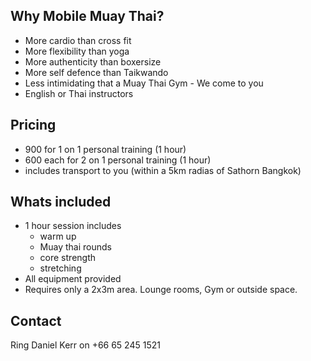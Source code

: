 
## Why Mobile Muay Thai?
- More cardio than cross fit
- More flexibility than yoga
- More authenticity than boxersize
- More self defence than Taikwando
- Less intimidating that a Muay Thai Gym - We come to you 
- English or Thai instructors

## Pricing

- 900 for 1 on 1 personal training (1 hour)
- 600 each for 2 on 1 personal training (1 hour)
- includes transport to you (within a 5km radias of Sathorn Bangkok)

## Whats included
- 1 hour session includes
   - warm up
   - Muay thai rounds
   - core strength
   - stretching
- All equipment provided
- Requires only a 2x3m area. Lounge rooms, Gym or outside space.

## Contact

Ring Daniel Kerr on +66 65 245 1521
